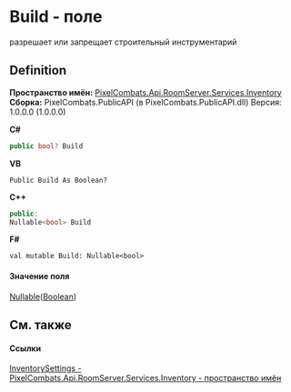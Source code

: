 # Build - поле


разрешает или запрещает строительный инструментарий



## Definition
**Пространство имён:** <a href="5945d62f-d373-7a99-aa76-f4d88f1da8e8">PixelCombats.Api.RoomServer.Services.Inventory</a>  
**Сборка:** PixelCombats.PublicAPI (в PixelCombats.PublicAPI.dll) Версия: 1.0.0.0 (1.0.0.0)

**C#**
``` C#
public bool? Build
```
**VB**
``` VB
Public Build As Boolean?
```
**C++**
``` C++
public:
Nullable<bool> Build
```
**F#**
``` F#
val mutable Build: Nullable<bool>
```



#### Значение поля
<a href="https://learn.microsoft.com/dotnet/api/system.nullable-1" target="_blank" rel="noopener noreferrer">Nullable</a>(<a href="https://learn.microsoft.com/dotnet/api/system.boolean" target="_blank" rel="noopener noreferrer">Boolean</a>)

## См. также


#### Ссылки
<a href="3a485a55-f3d0-a0ca-61e2-07b9bbf88124">InventorySettings - </a>  
<a href="5945d62f-d373-7a99-aa76-f4d88f1da8e8">PixelCombats.Api.RoomServer.Services.Inventory - пространство имён</a>  
